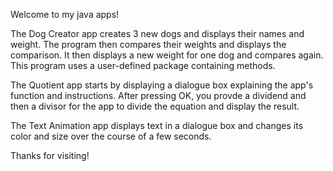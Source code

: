 Welcome to my java apps!


The Dog Creator app creates 3 new dogs and displays their names and weight. The program then compares their weights and displays the comparison. It then displays a new weight for one dog and compares again. This program uses a user-defined package containing methods. 

The Quotient app starts by displaying a dialogue box explaining the app's function and instructions. After pressing OK, you provde a dividend and then a divisor for the app to divide the equation and display the result.

The Text Animation app displays text in a dialogue box and changes its color and size over the course of a few seconds. 


Thanks for visiting! 